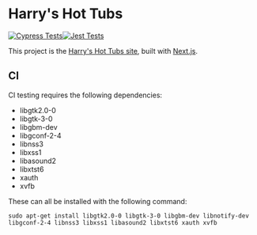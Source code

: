 # Harry's Hot Tubs

[![Cypress Tests](https://github.com/harrys-hot-tubs/HHT/actions/workflows/cypress.yml/badge.svg)](https://github.com/harrys-hot-tubs/HHT/actions/workflows/cypress.yml)[![Jest Tests](https://github.com/harrys-hot-tubs/HHT/actions/workflows/jest.yml/badge.svg)](https://github.com/harrys-hot-tubs/HHT/actions/workflows/jest.yml)

This project is the [Harry's Hot Tubs site](http://harryshottubs.com/), built with [Next.js](https://nextjs.org/).

## CI

CI testing requires the following dependencies:

- libgtk2.0-0
- libgtk-3-0
- libgbm-dev
- libgconf-2-4
- libnss3
- libxss1
- libasound2
- libxtst6
- xauth
- xvfb

These can all be installed with the following command:

`sudo apt-get install libgtk2.0-0 libgtk-3-0 libgbm-dev libnotify-dev libgconf-2-4 libnss3 libxss1 libasound2 libxtst6 xauth xvfb `
